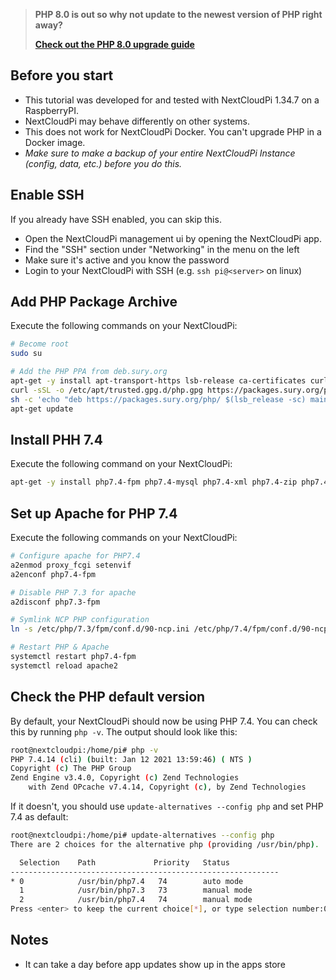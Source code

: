 
> **PHP 8.0 is out so why not update to the newest version of PHP right away?**
> 
> **[Check out the PHP 8.0 upgrade guide](./Upgrade-to-PHP-8.0)**


## Before you start
- This tutorial was developed for and tested with NextCloudPi 1.34.7 on a RaspberryPI.
- NextCloudPi may behave differently on other systems.
- This does not work for NextCloudPi Docker. You can't upgrade PHP in a Docker image.
- _Make sure to make a backup of your entire NextCloudPi Instance (config, data, etc.) before you do this._

## Enable SSH
If you already have SSH enabled, you can skip this.

- Open the NextCloudPi management ui by opening the NextCloudPi app.
- Find the "SSH" section under "Networking" in the menu on the left
- Make sure it's active and you know the password
- Login to your NextCloudPi with SSH (e.g. `ssh pi@<server>` on linux)


## Add PHP Package Archive
Execute the following commands on your NextCloudPi:

```bash
# Become root
sudo su

# Add the PHP PPA from deb.sury.org
apt-get -y install apt-transport-https lsb-release ca-certificates curl
curl -sSL -o /etc/apt/trusted.gpg.d/php.gpg https://packages.sury.org/php/apt.gpg
sh -c 'echo "deb https://packages.sury.org/php/ $(lsb_release -sc) main" > /etc/apt/sources.list.d/php.list'
apt-get update
```


## Install PHH 7.4
Execute the following command on your NextCloudPi:

```bash
apt-get -y install php7.4-fpm php7.4-mysql php7.4-xml php7.4-zip php7.4-mbstring php7.4-gd php7.4-curl php7.4-redis php7.4-intl php7.4-bcmath php7.4-gmp php7.4-imagick imagemagick
```


## Set up Apache for PHP 7.4
Execute the following commands on your NextCloudPi:

```bash
# Configure apache for PHP7.4
a2enmod proxy_fcgi setenvif
a2enconf php7.4-fpm

# Disable PHP 7.3 for apache
a2disconf php7.3-fpm

# Symlink NCP PHP configuration
ln -s /etc/php/7.3/fpm/conf.d/90-ncp.ini /etc/php/7.4/fpm/conf.d/90-ncp.ini

# Restart PHP & Apache
systemctl restart php7.4-fpm
systemctl reload apache2
```

## Check the PHP default version
By default, your NextCloudPi should now be using PHP 7.4.
You can check this by running `php -v`. The output should look like this:
```bash
root@nextcloudpi:/home/pi# php -v
PHP 7.4.14 (cli) (built: Jan 12 2021 13:59:46) ( NTS )
Copyright (c) The PHP Group
Zend Engine v3.4.0, Copyright (c) Zend Technologies
    with Zend OPcache v7.4.14, Copyright (c), by Zend Technologies
```

If it doesn't, you should use `update-alternatives --config php` and set PHP 7.4 as default:
```bash
root@nextcloudpi:/home/pi# update-alternatives --config php
There are 2 choices for the alternative php (providing /usr/bin/php).

  Selection    Path             Priority   Status
------------------------------------------------------------
* 0            /usr/bin/php7.4   74        auto mode
  1            /usr/bin/php7.3   73        manual mode
  2            /usr/bin/php7.4   74        manual mode
Press <enter> to keep the current choice[*], or type selection number:0
```

## Notes
- It can take a day before app updates show up in the apps store